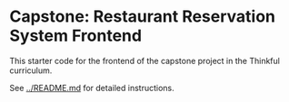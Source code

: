# Capstone: Restaurant Reservation System Frontend

This starter code for the frontend of the capstone project in the Thinkful curriculum.

See [../README.md](../README.md) for detailed instructions.
